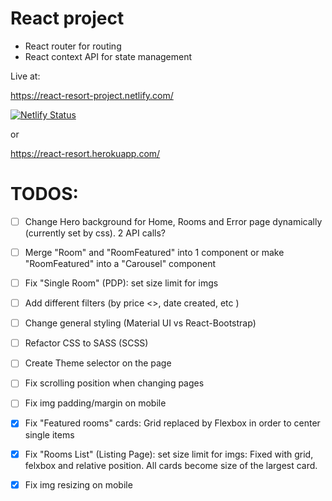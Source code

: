 # React project

* React router for routing
* React context API for state management

Live at:

https://react-resort-project.netlify.com/

[![Netlify Status](https://api.netlify.com/api/v1/badges/cfa7e66a-b006-4648-b2fb-65068fcc246b/deploy-status)](https://app.netlify.com/sites/react-resort-project/deploys)


or

https://react-resort.herokuapp.com/


# TODOS:


- [ ] Change Hero background for Home, Rooms and Error page dynamically (currently set by css). 2 API calls?
- [ ] Merge "Room" and "RoomFeatured" into 1 component or make "RoomFeatured" into a "Carousel" component
- [ ] Fix "Single Room" (PDP): set size limit for imgs
- [ ] Add different filters (by price <>, date created, etc )
- [ ] Change general styling (Material UI vs React-Bootstrap)
- [ ] Refactor CSS to SASS (SCSS)
- [ ] Create Theme selector on the page
- [ ] Fix scrolling position when changing pages
- [ ] Fix img padding/margin on mobile

- [x] Fix "Featured rooms" cards: Grid replaced by Flexbox in order to center single items
- [X] Fix "Rooms List" (Listing Page): set size limit for imgs: Fixed with grid, felxbox and relative position. All cards become size of the largest card.
- [X] Fix img resizing on mobile
